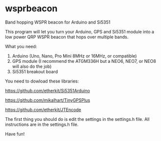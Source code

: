 # wsprbeacon
Band hopping WSPR beacon for Arduino and Si5351

This program will let you turn your Arduino, GPS and Si5351 module into a low power QRP WSPR beacon that hops over multiple bands.

What you need:
1. Arduino (Uno, Nano, Pro Mini 8MHz or 16MHz, or compatible)
2. GPS module (I recommend the ATGM336H but a NEO6, NEO7, or NEO8 will also do the job)
3. Si5351 breakout board

You need to dowload these libraries:

https://github.com/etherkit/Si5351Arduino

https://github.com/mikalhart/TinyGPSPlus

https://github.com/etherkit/JTEncode

The first thing you should do is edit the settings in the settings.h file.
All instructions are in the settings.h file.

Have fun!
